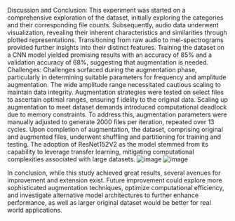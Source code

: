 Discussion and Conclusion: 
This experiment was started on a comprehensive exploration of the dataset, initially 
exploring the categories and their corresponding file counts. Subsequently, audio data 
underwent visualization, revealing their inherent characteristics and similarities through 
plotted representations. Transitioning from raw audio to mel-spectrograms provided further 
insights into their distinct features. 
Training the dataset on a CNN model yielded promising results with an accuracy of 85% 
and a validation accuracy of 68%, suggesting that augmentation is needed. 
Challenges: 
Challenges surfaced during the augmentation phase, particularly in determining suitable 
parameters for frequency and amplitude augmentation. The wide amplitude range 
necessitated cautious scaling to maintain data integrity. 
Augmentation strategies were tested on select files to ascertain optimal ranges, ensuring 
f
 idelity to the original data. Scaling up augmentation to meet dataset demands introduced 
computational deadlock due to memory constraints. To address this, augmentation 
parameters were manually adjusted to generate 2000 files per iteration, repeated over 13 
cycles. 
Upon completion of augmentation, the dataset, comprising original and augmented files, 
underwent shuffling and partitioning for training and testing. The adoption of ResNet152V2 
as the model stemmed from its capability to leverage transfer learning, mitigating 
computational complexities associated with large datasets.
![image](https://github.com/gitmewtoo/Machine-leaning-DL/assets/121586893/9d461ba6-33cc-497f-940e-ddc5c1dba21b)
![image](https://github.com/gitmewtoo/Machine-leaning-DL/assets/121586893/9292b884-82be-4371-b310-0230480f42b8)


In conclusion, while this study achieved great results, several avenues for improvement 
and extension exist. Future improvement could explore more sophisticated augmentation 
techniques, optimize computational efficiency, and investigate alternative model 
architectures to further enhance performance, as well as larger original dataset would be 
better for real world applications.
